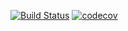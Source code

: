 [![Build Status](https://travis-ci.org/ItsKev/SWAT.svg?branch=master)](https://travis-ci.org/ItsKev/SWAT)
[![codecov](https://codecov.io/gh/ItsKev/SWAT/branch/master/graph/badge.svg)](https://codecov.io/gh/ItsKev/SWAT)
